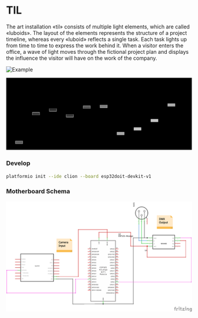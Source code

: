 # TIL
The art installation «til» consists of multiple light elements, which are called «luboids». The layout of the elements represents the structure of a project timeline, whereas every «luboid» reflects a single task. Each task lights up from time to time to express the work behind it. When a visitor enters the office, a wave of light moves through the fictional project plan and displays the influence the visitor will have on the work of the company.

![Example](https://bildspur.ch/wp-content/uploads/2018/12/til_overview.jpg)

![TIL Example](documentation/example_screen.png)

### Develop

```bash
platformio init --ide clion --board esp32doit-devkit-v1
```

### Motherboard Schema
![TIL Motherboard](documentation/TILMotherboard_schem.png)
